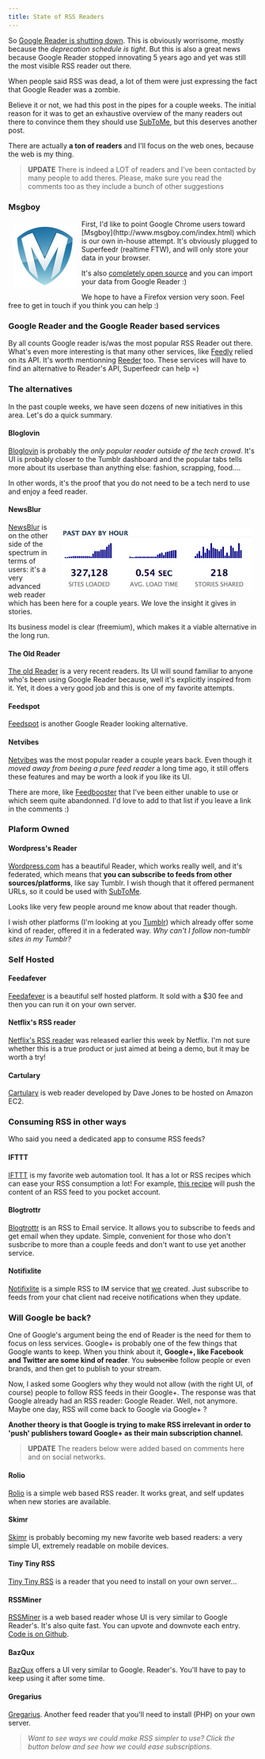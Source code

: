 ```yaml
---
title: State of RSS Readers
---
```


So [Google Reader is shutting down](http://googlereader.blogspot.fr/2013/03/powering-down-google-reader.html). This is obviously worrisome, mostly because the *deprecation schedule is tight*. But this is also a great news because Google Reader stopped innovating 5 years ago and yet was still the most visible RSS reader out there. 

When people said RSS was dead, a lot of them were just expressing the fact that Google Reader was a zombie.

Believe it or not, we had this post in the pipes for a couple weeks. 
The initial reason for it was to get an exhaustive overview of the many readers out there to convince them they should use [SubToMe](https://www.subtome.com/), but this deserves another post.

There are actually **a ton of readers** and I'll focus on the web ones, because the web is my thing.

> **UPDATE** There is indeed a LOT of readers and I've been contacted by many people to add theres. Please, make sure you read the comments too as they include a bunch of other suggestions

### Msgboy

<img src="../images/msgboy.png" alt="Msgboy" style="float:left; margin: 10px">
First, I'd like to point Google Chrome users toward [Msgboy](http://www.msgboy.com/index.html) which is our own in-house attempt.
It's obviously plugged to Superfeedr (realtime FTW), and will only store your data in your browser. 

It's also [completely open source](https://github.com/superfeedr/msgboy) and you can import your data from Google Reader :)

We hope to have a Firefox version very soon. Feel free to get in touch if you think you can help :) 

### Google Reader and the Google Reader based services

By all counts Google reader is/was the most popular RSS Reader out there. What's even more interesting is that many other services, like [Feedly](http://www.feedly.com/) relied on its API. It's worth mentionning [Reeder](http://reederapp.com/) too. These services will have to find an alternative to Reader's API, Superfeedr can help =)

### The alternatives

In the past couple weeks, we have seen dozens of new initiatives in this area. Let's do a quick summary.

#### Bloglovin

[Bloglovin](http://www.bloglovin.com/) is probably the *only popular reader outside of the tech crowd*. It's UI is probably closer to the Tumblr dashboard and the popular tabs tells more about its userbase than anything else: fashion, scrapping, food....

In other words, it's the proof that you do not need to be a tech nerd to use and enjoy a feed reader. 

#### NewsBlur

<img src="../images/newblur-stats.png" alt="Msgboy" style="float:right; margin: 10px"> 

[NewsBlur](http://www.newsblur.com/) is on the other side of the spectrum in terms of users: it's a very advanced web reader which has been here for a couple years. We love the insight it gives in stories.

Its business model is clear (freemium), which makes it a viable alternative in the long run. 


#### The Old Reader

[The old Reader](http://theoldreader.com/) is a very recent readers. Its UI will sound familiar to anyone who's been using Google Reader because, well it's explicitly inspired from it. Yet, it does a very good job and this is one of my favorite attempts.

#### Feedspot

[Feedspot](http://feedspot.com/) is another Google Reader looking alternative.

#### Netvibes

[Netvibes](http://www.netvibes.com/) was the most popular reader a couple years back. Even though it *moved away from beeing a pure feed reader* a long time ago, it still offers these features and may be worth a look if you like its UI.

There are more, like [Feedbooster](http://feeds.qsensei.com/) that I've been either unable to use or which seem quite abandonned. I'd love to add to that list if you leave a link in the comments :)

### Plaform Owned

#### Wordpress's Reader

[Wordpress.com](http://wordpress.com/) has a beautiful Reader, which works really well, and it's federated, which means that **you can subscribe to feeds from other sources/platforms**, like say Tumblr. 
I wish though that it offered permanent URLs, so it could be used with [SubToMe](https://www.subtome.com/). 

Looks like very few people around me know about that reader though.

I wish other platforms (I'm looking at you [Tumblr](http://www.tumblr.com/dashboard)) which already offer some kind of reader, offered it in a federated way. *Why can't I follow non-tumblr sites in my Tumblr?*

### Self Hosted

#### Feedafever

[Feedafever](http://www.feedafever.com/) is a beautiful self hosted platform. It sold with a $30 fee and then you can run it on your own server.

#### Netflix's RSS reader

[Netflix's RSS reader](http://techblog.netflix.com/2013/03/introducing-first-netflixoss-recipe-rss.html) was released earlier this week by Netflix. I'm not sure whether this is a true product or just aimed at being a demo, but it may be worth a try!

#### Cartulary

[Cartulary](https://github.com/daveajones/cartulary) is web reader developed by Dave Jones to be hosted on Amazon EC2.

### Consuming RSS in other ways

Who said you need a dedicated app to consume RSS feeds?

#### IFTTT

[IFTTT](https://ifttt.com/) is my favorite web automation tool. It has a lot or RSS recipes which can ease your RSS consumption a lot!
For example, [this recipe](https://ifttt.com/recipes/83992) will push the content of an RSS feed to you pocket account. 

#### Blogtrottr

[Blogtrottr](http://blogtrottr.com/) is an RSS to Email service. It allows you to subscribe to feeds and get email when they update. Simple, convenient for those who don't susbcribe to more than a couple feeds and don't want to use yet another service.
 
#### Notifixlite

[Notifixlite](http://notifixlite.appspot.com) is a simple RSS to IM service that [we](http://superfeedr.com/) created. Just subscribe to feeds from your chat client nad receive notifications when they update.


### Will Google be back?

One of Google's argument being the end of Reader is the need for them to focus on less services. Google+ is probably one of the few things that Google wants to keep. When you think about it, **Google+, like Facebook and Twitter are some kind of reader**. You <del>subscribe</del> follow people or even brands, and then get to publish to your stream.

Now, I asked some Googlers why they would not allow (with the right UI, of course) people to follow RSS feeds in their Google+. The response was that Google already had an RSS reader: Google Reader. Well, not anymore. Maybe one day, RSS will come back to Google via Google+ ?

**Another theory is that Google is trying to make RSS irrelevant in order to 'push' publishers toward Google+ as their main subscription channel.**

> **UPDATE** The readers below were added based on comments here and on social networks.

#### Rolio

[Rolio](https://www.rolio.com/) is a simple web based RSS reader. It works great, and self updates when new stories are available.

#### Skimr

[Skimr](http://www.skimr.co/) is probably becoming my new favorite web based readers: a very simple UI, extremely readable on mobile devices. 

#### Tiny Tiny RSS

[Tiny Tiny RSS](http://tt-rss.org/index.html) is a reader that you need to install on your own server...

#### RSSMiner

[RSSMiner](http://rssminer.net/) is a web based reader whose UI is very similar to Google Reader's. It's also quite fast. You can upvote and downvote each entry. [Code is on Github](https://github.com/shenfeng/rssminer).

#### BazQux

[BazQux](http://bazqux.com/) offers a UI very similar to Google. Reader's. You'll have to pay to keep using it after some time.

#### Gregarius

[Gregarius](http://sourceforge.net/projects/gregarius/). Another feed reader that you'll need to install (PHP) on your own server.


> *Want to see ways we could make RSS simpler to use? Click the button below and see how we could ease subscriptions.*

